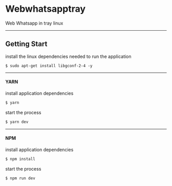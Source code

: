 # Webwhatsapptray
Web Whatsapp in tray linux

***
## Getting Start

install the linux dependencies needed to run the application
```shell
$ sudo apt-get install libgconf-2-4 -y
```
***
#### YARN
install application dependencies
```javascript
$ yarn
```
start the process
```javascript
$ yarn dev
```
***
#### NPM
install application dependencies
```javascript
$ npm install
```
start the process
```javascript
$ npm run dev
```
